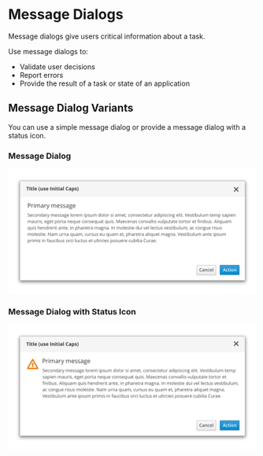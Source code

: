 # Message Dialogs

Message dialogs give users critical information about a task.

Use message dialogs to:
- Validate user decisions
- Report errors
- Provide the result of a task or state of an application

## Message Dialog Variants
You can use a simple message dialog or provide a message dialog with a status icon.

### Message Dialog
![Message Dialog Without Icon](img/msg-dialog-withouticon@2x.png)

### Message Dialog with Status Icon
![Message Dialog With Icon](img/msg-dialog-withicon@2x.png)
